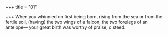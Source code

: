 +++
title = "01"

+++
When you whinnied on first being born, rising from the sea or from the  fertile soil,
(having) the two wings of a falcon, the two forelegs of an antelope— your great birth was worthy of praise, o steed.